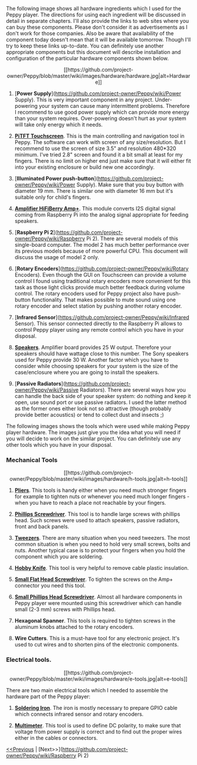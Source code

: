 The following image shows all hardware ingredients which I used for the Peppy player. The directions for using each ingredient will be discussed in detail in separate chapters. I'll also provide the links to web sites where you can buy these components. Please don't consider it as advertisements as I don't work for those companies. Also be aware that availability of the component today doesn't mean that it will be available tomorrow. Though I'll try to keep these links up-to-date. You can definitely use another appropriate components but this document will describe installation and configuration of the particular hardware components shown below.

<p align="center">
[[https://github.com/project-owner/Peppy/blob/master/wiki/images/hardware/hardware.jpg|alt=Hardware]]
</p>

1. [**Power Supply**](https://github.com/project-owner/Peppy/wiki/Power Supply). This is very important component in any project. Under-powering your system can cause many intermittent problems. Therefore I recommend to use good power supply which can provide more energy than your system requires. Over-powering doesn't hurt as your system will take only energy which it needs.

2. [**PiTFT Touchscreen**](https://github.com/project-owner/Peppy/wiki/Touchscreen). This is the main controlling and navigation tool in Peppy. The software can work with screen of any size/resolution. But I recommend to use the screen of size 3.5" and resolution 480*320 minimum. I've tried 2.8" screen and found it a bit small at least for my fingers. There is no limit on higher end just make sure that it will either fit into your existing enclosure or build new one accordingly.

3. [**Illuminated Power push-button**](https://github.com/project-owner/Peppy/wiki/Power Supply). Make sure that you buy button with diameter 19 mm. There is similar one with diameter 16 mm but it's suitable only for child's fingers.

4. [**Amplifier HiFiBerry Amp+**](https://github.com/project-owner/Peppy/wiki/Amplifier). This module converts I2S digital signal coming from Raspberry Pi into the analog signal appropriate for feeding speakers.

5. [**Raspberry Pi 2**](https://github.com/project-owner/Peppy/wiki/Raspberry Pi 2). There are several models of this single-board computer. The model 2 has much better performance over its previous models because of more powerful CPU. This document will discuss the usage of model 2 only.

6. [**Rotary Encoders**](https://github.com/project-owner/Peppy/wiki/Rotary Encoders). Even though the GUI on Touchscreen can provide a volume control I found using traditional rotary encoders more convenient for this task as those light clicks provide much better feedback during volume control. The rotary encoders used for Peppy project also have push-button functionality. That makes possible to mute sound using one rotary encoder and select station by pushing another rotary encoder.

7. [**Infrared Sensor**](https://github.com/project-owner/Peppy/wiki/Infrared Sensor). This sensor connected directly to the Raspberry Pi allows to control Peppy player using any remote control which you have in your disposal.

8. [**Speakers**](https://github.com/project-owner/Peppy/wiki/Speakers). Amplifier board provides 25 W output. Therefore your speakers should have wattage close to this number. The Sony speakers used for Peppy provide 30 W. Another factor which you have to consider while choosing speakers for your system is the size of the case/enclosure where you are going to install the speakers.

9. [**Passive Radiators**](https://github.com/project-owner/Peppy/wiki/Passive Radiators). There are several ways how you can handle the back side of your speaker system: do nothing and keep it open, use sound port or use passive radiators. I used the latter method as the former ones either look not so attractive (though probably provide better acoustics) or tend to collect dust and insects ;)

The following images shows the tools which were used while making Peppy player hardware. The images just give you the idea what you will need if you will decide to work on the similar project. You can definitely use any other tools which you have in your disposal.

### Mechanical Tools
<p align="center">
[[https://github.com/project-owner/Peppy/blob/master/wiki/images/hardware/h-tools.jpg|alt=h-tools]]
</p>

1. [**Pliers**](http://www.amazon.com/gp/product/B007HGNRQ4). This tools is handy either when you need much stronger fingers for example to tighten nuts or whenever you need much longer fingers - when you have to reach a place not reachable by your fingers.

2. [**Phillips Screwdriver**](http://www.amazon.com/gp/product/B000XDNSQ2). This tool is to handle large screws with phillips head. Such screws were used to attach speakers, passive radiators, front and back panels.

3. [**Tweezers**](http://www.amazon.com/Woodstock-D3288-Tweezer-Set-6-Piece/dp/B001N1FR3A). There are many situation when you need tweezers. The most common situation is when you need to hold very small screws, bolts and nuts. Another typical case is to protect your fingers when you hold the component which you are soldering.

4. [**Hobby Knife**](http://www.amazon.com/Xacto-X5282-Basic-Knife-Set/dp/B00004Z2UB). This tool is very helpful to remove cable plastic insulation.

5. [**Small Flat Head Screwdriver**](http://www.amazon.com/Stanley-66-039-Jewelers-Precision-Screwdriver/dp/B00002X29G). To tighten the screws on the Amp+ connector you need this tool.

6. [**Small Phillips Head Screwdriver**](http://www.amazon.com/Stanley-66-039-Jewelers-Precision-Screwdriver/dp/B00002X29G). Almost all hardware components in Peppy player were mounted using this screwdriver which can handle small (2-3 mm) screws with Phillips head.

7. **Hexagonal Spanner**. This tools is required to tighten screws in the aluminum knobs attached to the rotary encoders.

8. **Wire Cutters**. This is a must-have tool for any electronic project. It's used to cut wires and to shorten pins of the electronic components.

### Electrical tools.
<p align="center">
[[https://github.com/project-owner/Peppy/blob/master/wiki/images/hardware/e-tools.jpg|alt=e-tools]]
</p>

There are two main electrical tools which I needed to assemble the hardware part of the Peppy player:

1. [**Soldering Iron**](http://www.amazon.com/gp/product/B000AS28UC). The iron is mostly necessary to prepare GPIO cable which connects infrared sensor and rotary encoders. 

2. [**Multimeter**](http://www.ebay.com/itm/LCD-Display-Digital-Ammeter-Voltmeter-Ohmmeter-Capacimeter-Multitester-w-Lead-/321883656749). This tool is used to define DC polarity, to make sure that voltage from power supply is correct and to find out the proper wires either in the cables or connectors.

[<<Previous](https://github.com/project-owner/Peppy/wiki/Home) | [Next>>](https://github.com/project-owner/Peppy/wiki/Raspberry Pi 2)